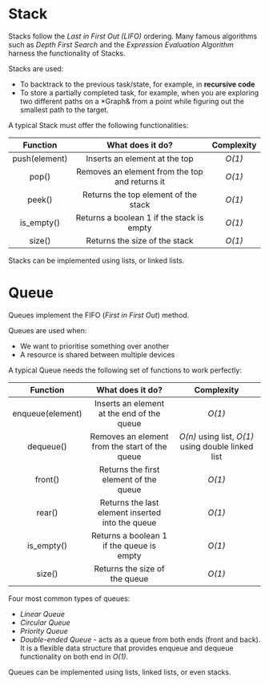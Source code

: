 # Stack

Stacks follow the *Last in First Out (LIFO)* ordering. Many famous algorithms such as *Depth First Search* and the *Expression Evaluation Algorithm* harness the functionality of Stacks.

Stacks are used:
* To backtrack to the previous task/state, for example, in **recursive code**
* To store a partially completed task, for example, when you are exploring two different paths on a *Graph& from a point while figuring out the smallest path to the target.

A typical Stack must offer the following functionalities:

| Function | What does it do? | Complexity |
|:---:|:---:|:---:|
| push(element) | Inserts an element at the top | *O(1)* |
| pop() | Removes an element from the top and returns it | *O(1)* |
| peek() | Returns the top element of the stack | *O(1)* |
| is_empty() | Returns a boolean 1 if the stack is empty | *O(1)* |
| size() | Returns the size of the stack | *O(1)* |

Stacks can be implemented using lists, or linked lists.

# Queue

Queues implement the FIFO (*First in First Out*) method.

Queues are used when:
* We want to prioritise something over another
* A resource is shared between multiple devices

A typical Queue needs the following set of functions to work perfectly:

| Function | What does it do? | Complexity |
|:---:|:---:|:---:|
| enqueue(element) | Inserts an element at the end of the queue | *O(1)* |
| dequeue() | Removes an element from the start of the queue | *O(n)* using list, *O(1)* using double linked list |
| front() | Returns the first element of the queue | *O(1)* |
| rear() | Returns the last element inserted into the queue | *O(1)* |
| is_empty() | Returns a boolean 1 if the queue is empty | *O(1)* |
| size() | Returns the size of the queue | *O(1)* |

Four most common types of queues:
* *Linear Queue*
* *Circular Queue*
* *Priority Queue* 
* *Double-ended Queue* - acts as a queue from both ends (front and back). It is a flexible data structure that provides enqueue and dequeue functionality on both end in *O(1)*.

Queues can be implemented using lists, linked lists, or even stacks.